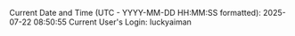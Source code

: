 Current Date and Time (UTC - YYYY-MM-DD HH:MM:SS formatted): 2025-07-22 08:50:55
Current User's Login: luckyaiman
